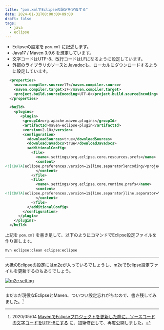 ```yaml
---
title: "pom.xmlでEclipseの設定を定義する"
date: 2024-01-31T00:00:00+09:00
draft: false
tags:
  - java
  - eclipse
---
```


* Eclipseの設定を `pom.xml` に記述します。
* Java17 / Maven 3.9.6 を想定しています。
* 文字コードはUTF-8、改行コードはLFになるように設定しています。
* 外部のライブラリのソースとJavadocも、ローカルにダウンロードするように設定しています。

```xml
  <properties>
    <maven.compiler.source>17</maven.compiler.source>
    <maven.compiler.target>17</maven.compiler.target>
    <project.build.sourceEncoding>UTF-8</project.build.sourceEncoding>
  </properties>

  <build>
    <plugins>
       <plugin>
        <groupId>org.apache.maven.plugins</groupId>
        <artifactId>maven-eclipse-plugin</artifactId>
        <version>2.10</version>
        <configuration>
          <downloadSources>true</downloadSources>
          <downloadJavadocs>true</downloadJavadocs>
          <additionalConfig>
            <file>
              <name>.settings/org.eclipse.core.resources.prefs</name>
              <content>
<![CDATA[eclipse.preferences.version=1${line.separator}encoding/<project>=${project.build.sourceEncoding}${line.separator}]]>
              </content>
            </file>
            <file>
              <name>.settings/org.eclipse.core.runtime.prefs</name>
              <content>
<![CDATA[eclipse.preferences.version=1${line.separator}line.separator=\n${line.separator}]]>
              </content>
            </file>
          </additionalConfig>
        </configuration>
      </plugin>
    </plugins>
  </build>
```

上記を `pom.xml` を書き足して、以下のようにコマンドでEclipse設定ファイルを作り直します。

```sh
mvn eclipse:clean eclipse:eclipse
```

______

大抵のEclipseの設定には[m2e](https://projects.eclipse.org/projects/technology.m2e "Eclipse Maven Integration - m2eclipse | projects.eclipse.org")が入っているでしょうし、m2eでEclipse設定ファイルを更新するのもありでしょう。

[![m2e setting](https://i.ibb.co/QP4wZ0s/image.png)](https://ibb.co/QP4wZ0s)

______

まだまだ現役なEclipseとMaven、ついつい設定忘れがちなので、書き残してみました。[^1]

[^1]: 2020/05/04 [MavenでEclipseプロジェクトを更新した際に、ソースコードの文字コードをUTF-8にする](/techlog/posts/20200504_eclipse_setting_utf8/) に、加筆修正して、再度公開しました。